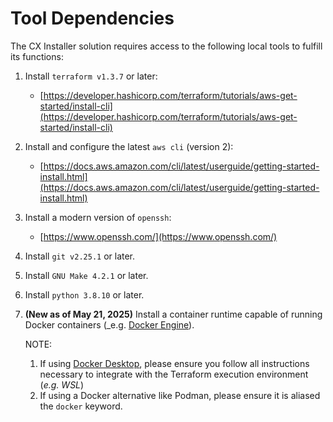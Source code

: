 # Tool Dependencies

The CX Installer solution requires access to the following local tools to fulfill its functions:

1. Install `terraform v1.3.7` or later:
   - [https://developer.hashicorp.com/terraform/tutorials/aws-get-started/install-cli](https://developer.hashicorp.com/terraform/tutorials/aws-get-started/install-cli)

2. Install and configure the latest `aws cli` (version 2):
   - [https://docs.aws.amazon.com/cli/latest/userguide/getting-started-install.html](https://docs.aws.amazon.com/cli/latest/userguide/getting-started-install.html)

3. Install a modern version of `openssh`:
    - [https://www.openssh.com/](https://www.openssh.com/)

4. Install `git v2.25.1` or later.

5. Install `GNU Make 4.2.1` or later.

6. Install `python 3.8.10` or later.

7. **(New as of May 21, 2025)** Install a container runtime capable of running Docker containers (_e.g. [Docker Engine](https://docs.docker.com/engine/install/ubuntu/_)). 

   NOTE: 
      1. If using [Docker Desktop](https://docs.docker.com/desktop/setup/install/windows-install/), please ensure you follow all instructions necessary to integrate with the Terraform execution environment (_e.g. WSL_)
      2. If using a Docker alternative like Podman, please ensure it is aliased the `docker` keyword.
